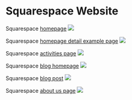 # Squarespace Website

Squarespace [homepage](http://www.prettyprairieumc.org)
![](images/original-website-homepage.png)

Squarespace [homepage detail example page](http://www.prettyprairieumc.org/#/welcome)
![](images/original-website-homepage-detail-example-page.png)

Squarespace [activities page](http://www.prettyprairieumc.org/activities)
![](images/original-website-activities.png)

Squarespace [blog homepage](http://www.prettyprairieumc.org/new-blog)
![](images/original-website-blog.png)

Squarespace [blog post](http://www.prettyprairieumc.org/new-blog/2016/7/12/pastors-welcome)
![](images/original-website-blog-post.png)

Squarespace [about us page](http://www.prettyprairieumc.org/about)
![](images/original-website-about.png)


